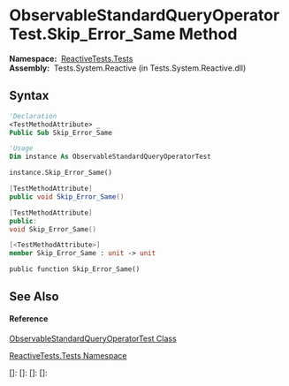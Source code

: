# ObservableStandardQueryOperatorTest.Skip\_Error\_Same Method

**Namespace:**  [ReactiveTests.Tests](ReactiveTests.Tests\ReactiveTests.Tests.md)  
**Assembly:**  Tests.System.Reactive (in Tests.System.Reactive.dll)

## Syntax

```vb
'Declaration
<TestMethodAttribute> _
Public Sub Skip_Error_Same
```

```vb
'Usage
Dim instance As ObservableStandardQueryOperatorTest

instance.Skip_Error_Same()
```

```csharp
[TestMethodAttribute]
public void Skip_Error_Same()
```

```c++
[TestMethodAttribute]
public:
void Skip_Error_Same()
```

```fsharp
[<TestMethodAttribute>]
member Skip_Error_Same : unit -> unit 
```

```jscript
public function Skip_Error_Same()
```

## See Also

#### Reference

[ObservableStandardQueryOperatorTest Class](ObservableStandardQueryOperatorTest\ObservableStandardQueryOperatorTest.md)

[ReactiveTests.Tests Namespace](ReactiveTests.Tests\ReactiveTests.Tests.md)

[]: 
[]: 
[]: 
[]: 